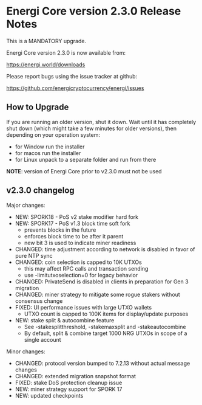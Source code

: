 Energi Core version 2.3.0 Release Notes
=======================================

This is a MANDATORY upgrade.

Energi Core version 2.3.0 is now available from:

  https://energi.world/downloads

Please report bugs using the issue tracker at github:

  https://github.com/energicryptocurrency/energi/issues


How to Upgrade
--------------

If you are running an older version, shut it down. Wait until it has completely
shut down (which might take a few minutes for older versions), then depending on
your operation system:

* for Window run the installer
* for macos run the installer
* for Linux unpack to a separate folder and run from there

**NOTE**: version of Energi Core prior to v2.3.0 must not be used


v2.3.0 changelog
----------------

Major changes:

* NEW: SPORK18 - PoS v2 stake modifier hard fork
* NEW: SPORK17 - PoS v1.3 block time soft fork
  - prevents blocks in the future
  - enforces block time to be after it parent
  - new bit 3 is used to indicate miner readiness
* CHANGED: time adjustment according to network is disabled in favor of pure NTP sync
* CHANGED: coin selection is capped to 10K UTXOs
  - this may affect RPC calls and transaction sending
  - use -limitutxoselection=0 for legacy behavior
* CHANGED: PrivateSend is disabled in clients in preparation for Gen 3 migration
* CHANGED: miner strategy to mitigate some rogue stakers without consensus change
* FIXED: UI performance issues with large UTXO wallets
  - UTXO count is capped to 100K items for display/update purposes
* NEW: stake split & autocombine feature
  - See -stakesplitthreshold, -stakemaxsplit and -stakeautocombine
  - By default, split & combine target 1000 NRG UTXOs in scope of a single account

Minor changes:

* CHANGED: protocol version bumped to 7.2.13 without actual message changes
* CHANGED: extended migration snapshot format
* FIXED: stake DoS protection cleanup issue
* NEW: miner strategy support for SPORK 17
* NEW: updated checkpoints
